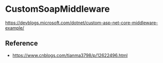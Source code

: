 # CustomSoapMiddleware

https://devblogs.microsoft.com/dotnet/custom-asp-net-core-middleware-example/

## Reference
* https://www.cnblogs.com/tianma3798/p/12622496.html
